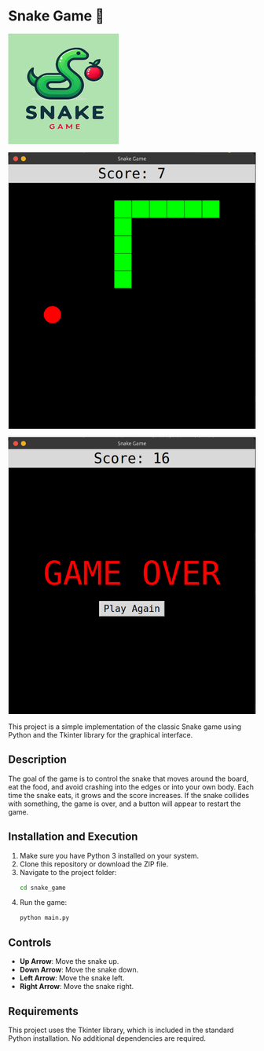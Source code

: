 # Snake Game 🐍

![Snake Game](./images/snake.jpeg)

![Game](./images/ingame.png)

![Game Over](./images/gameover.png)


This project is a simple implementation of the classic Snake game using Python and the Tkinter library for the graphical interface.

## Description

The goal of the game is to control the snake that moves around the board, eat the food, and avoid crashing into the edges or into your own body. Each time the snake eats, it grows and the score increases. If the snake collides with something, the game is over, and a button will appear to restart the game.

## Installation and Execution

1. Make sure you have Python 3 installed on your system.
2. Clone this repository or download the ZIP file.
3. Navigate to the project folder:
    ```bash
    cd snake_game
    ```
4. Run the game:
    ```bash
    python main.py
    ```

## Controls

- **Up Arrow**: Move the snake up.
- **Down Arrow**: Move the snake down.
- **Left Arrow**: Move the snake left.
- **Right Arrow**: Move the snake right.

## Requirements

This project uses the Tkinter library, which is included in the standard Python installation. No additional dependencies are required.
